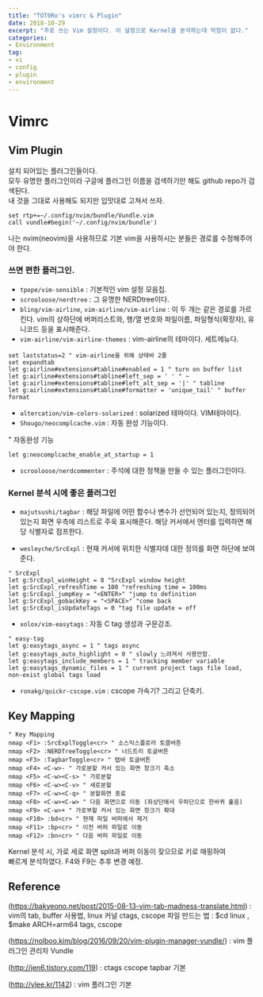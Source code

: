 ```yaml
---
title: "TOT0Ro's vimrc & Plugin"
date: 2018-10-29
excerpt: "주로 쓰는 Vim 설정이다. 이 설정으로 Kernel을 분석하는데 막힘이 없다."
categories:
- Environment
tag:
- vi
- config
- plugin
- environment
---
```


# Vimrc

<script src="https://gist.github.com/TOT0RoKR/332669f2accbbf58e766aa5b71d1068c.js"></script>

## Vim Plugin
설치 되어있는 플러그인들이다. <br />
모두 유명한 플러그인이라 구글에 플러그인 이름을 검색하기만 해도 github repo가 검색된다. <br />
내 것을 그대로 사용해도 되지만 입맛대로 고쳐서 쓰자.

``` vim
set rtp+=~/.config/nvim/bundle/Vundle.vim
call vundle#begin('~/.config/nvim/bundle')
```

나는 nvim(neovim)을 사용하므로 기본 vim을 사용하시는 분들은 경로를 수정해주어야 한다.


### 쓰면 편한 플러그인.

* `tpope/vim-sensible` : 기본적인 vim 설정 모음집.
* `scrooloose/nerdtree` : 그 유명한 NERDtree이다.
* `bling/vim-airline`, `vim-airline/vim-airline` : 이 두 개는 같은 경로를 가르킨다.
vim의 상하단에 버퍼리스트와, 행/열 번호와 파일이름, 파일형식(확장자), 유니코드 등을 표시해준다.
* `vim-airline/vim-airline-themes` : vim-airline의 테마이다. 세트메뉴다.

``` vim
set laststatus=2 " vim-airline을 위해 상태바 2줄
set expandtab
let g:airline#extensions#tabline#enabled = 1 " turn on buffer list
let g:airline#extensions#tabline#left_sep = ' ' " ~
let g:airline#extensions#tabline#left_alt_sep = '|' " tabline
let g:airline#extensions#tabline#formatter = 'unique_tail' " buffer format
```
* `altercation/vim-colors-solarized` : solarized 테마이다. VIM테마이다.
* `Shougo/neocomplcache.vim` : 자동 완성 기능이다.

" 자동완성 기능
``` vim
let g:neocomplcache_enable_at_startup = 1
```
* `scrooloose/nerdcommenter` : 주석에 대한 정책을 만들 수 있는 플러그인이다.


### Kernel 분석 시에 좋은 플러그인

* `majutsushi/tagbar` : 해당 파일에 어떤 함수나 변수가 선언되어 있는지, 정의되어 있는지 화면 우측에 리스트로 주욱 표시해준다. 해당 커서에서 엔터를 입력하면 해당 식별자로 점프한다.

* `wesleyche/SrcExpl` : 현재 커서에 위치한 식별자데 대한 정의를 화면 하단에 보여준다.
``` vim
" SrcExpl
let g:SrcExpl_winHeight = 8 "SrcExpl window height
let g:SrcExpl_refreshTime = 100 "refreshing time = 100ms
let g:SrcExpl_jumpKey = "<ENTER>" "jump to definition
let g:SrcExpl_gobackKey = "<SPACE>" "come back
let g:SrcExpl_isUpdateTags = 0 "tag file update = off
```

* `xolox/vim-easytags` : 자동 C tag 생성과 구문강조.
``` vim
" easy-tag
let g:easytags_async = 1 " tags async
let g:easytags_auto_highlight = 0 " slowly 느려져서 사용안함.
let g:easytags_include_members = 1 " tracking member variable
let g:easytags_dynamic_files = 1 " current project tags file load, non-exist global tags load
```

* `ronakg/quickr-cscope.vim` : cscope 가속기? 그리고 단축키.


## Key Mapping
``` vim
" Key Mapping
nmap <F1> :SrcExplToggle<cr> " 소스익스플로러 토클버튼
nmap <F2> :NERDTreeToggle<cr> " 너드트리 토글버튼
nmap <F3> :TagbarToggle<cr> " 탭바 토글버튼
nmap <F4> <C-w>- " 가로분할 커서 있는 화면 창크기 축소
nmap <F5> <C-w><C-s> " 가로분할
nmap <F6> <C-w><C-v> " 세로분할
nmap <F7> <C-w><C-q> " 분할화면 종료
nmap <F8> <C-w><C-w> " 다음 화면으로 이동 (좌상단에서 우하단으로 한바퀴 훑음)
nmap <F9> <C-w>+ " 가로부할 커서 있는 화면 창크기 확대
nmap <F10> :bd<cr> " 현재 파일 버퍼에서 제거
nmap <F11> :bp<cr> " 이전 버퍼 파일로 이동
nmap <F12> :bn<cr> " 다음 버퍼 파일로 이동
```


Kernel 분석 시, 가로 세로 화면 split과 버퍼 이동이 잦으므로 키로 매핑하여 <br/>
빠르게 분석하였다. F4와 F9는 추후 변경 예정.


## Reference

(https://bakyeono.net/post/2015-08-13-vim-tab-madness-translate.html) : vim의 tab, buffer 사용법, linux 커널 ctags, cscope 파일 만드는 법 : $cd linux , $make ARCH=arm64 tags, cscope

(https://nolboo.kim/blog/2016/09/20/vim-plugin-manager-vundle/) : vim 플러그인 관리자 Vundle 

(http://jen6.tistory.com/119) : ctags cscope tapbar 기본

(http://vlee.kr/1142) : vim 플러그인 기본
